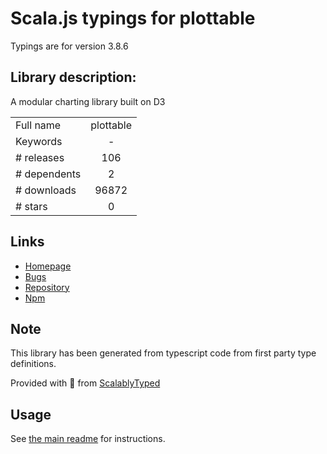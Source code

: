 
# Scala.js typings for plottable

Typings are for version 3.8.6

## Library description:
A modular charting library built on D3

|                    |                 |
| ------------------ | :-------------: |
| Full name          | plottable |
| Keywords           | - |
| # releases         | 106 |
| # dependents       | 2 |
| # downloads        | 96872 |
| # stars            | 0 |

## Links
- [Homepage](https://github.com/palantir/plottable#readme)
- [Bugs](https://github.com/palantir/plottable/issues)
- [Repository](https://github.com/palantir/plottable)
- [Npm](https://www.npmjs.com/package/plottable)
    


## Note
This library has been generated from typescript code from first party type definitions.

Provided with :purple_heart: from [ScalablyTyped](https://github.com/oyvindberg/ScalablyTyped)

## Usage
See [the main readme](../../readme.md) for instructions.


